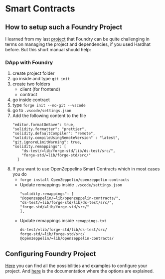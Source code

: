 # Smart Contracts

## How to setup such a Foundry Project

I learned from my last [project](https://github.com/yvesbou/NFT-Collection-LW3/tree/main/contract#third-party-libraries-in-foundry-project) that Foundry can be quite challenging in terms on managing the project and dependencies, if you used Hardhat before. But this short manual should help:

### DApp with Foundry

1. create project folder
2. go inside and type `git init`
3. create two folders
   - client (for frontend)
   - contract
4. go inside contract
5. type `forge init --no-git --vscode`
6. go to `.vscode/settings.json`
7. Add the following content to the file
   ```
   "editor.formatOnSave": true,
   "solidity.formatter": "prettier",
   "solidity.defaultCompiler": "remote",
   "solidity.compileUsingRemoteVersion" : "latest",
   "git.ignoreLimitWarning": true,
   "solidity.remappings": [
       "ds-test/=lib/forge-std/lib/ds-test/src/",
       "forge-std/=lib/forge-std/src/"
     ]
   ```
8. If you want to use OpenZeppelins Smart Contracts which in most cases you do
   - `forge install OpenZeppelin/openzeppelin-contracts`
   - Update remappings inside `.vscode/settings.json`
     ```
     "solidity.remappings": [
     "@openzeppelin/=lib/openzeppelin-contracts/",
     "ds-test/=lib/forge-std/lib/ds-test/src/",
     "forge-std/=lib/forge-std/src/"
     ],
     ```
   - Update remappings inside `remappings.txt`
     ```
     ds-test/=lib/forge-std/lib/ds-test/src/
     forge-std/=lib/forge-std/src/
     @openzeppelin/=lib/openzeppelin-contracts/
     ```

## Configuring Foundry Project

[Here](https://github.com/foundry-rs/foundry/tree/master/config) you can find all the possibilities and examples to configure your project. And [here](https://book.getfoundry.sh/reference/config/) is the documentation where the options are explained.
